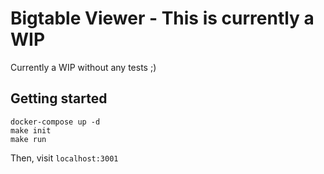 # Bigtable Viewer - This is currently a WIP

Currently a WIP without any tests ;)

## Getting started

    docker-compose up -d
    make init
    make run

Then, visit `localhost:3001`
